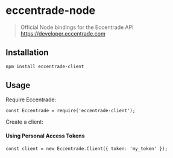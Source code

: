# eccentrade-node
> Official Node bindings for the Eccentrade API https://developer.eccentrade.com

## Installation

```bash
npm install eccentrade-client
```

## Usage

Require Eccentrade:

```node
const Eccentrade = require('eccentrade-client');
```

Create a client:
#### Using Personal Access Tokens
```node
const client = new Eccentrade.Client({ token: 'my_token' });
```